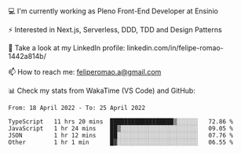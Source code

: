 💻 I'm currently working as Pleno Front-End Developer at Ensinio

⚡ Interested in Next.js, Serverless, DDD, TDD and Design Patterns

👥 Take a look at my LinkedIn profile: linkedin.com/in/felipe-romao-1442a814b/

📫 How to reach me: feliperomao.a@gmail.com

📊 Check my stats from WakaTime (VS Code) and GitHub:

<!--START_SECTION:waka-->

```text
From: 18 April 2022 - To: 25 April 2022

TypeScript   11 hrs 20 mins  ██████████████████▒░░░░░░   72.86 %
JavaScript   1 hr 24 mins    ██▒░░░░░░░░░░░░░░░░░░░░░░   09.05 %
JSON         1 hr 12 mins    ██░░░░░░░░░░░░░░░░░░░░░░░   07.76 %
Other        1 hr 1 min      █▓░░░░░░░░░░░░░░░░░░░░░░░   06.55 %
```

<!--END_SECTION:waka-->
